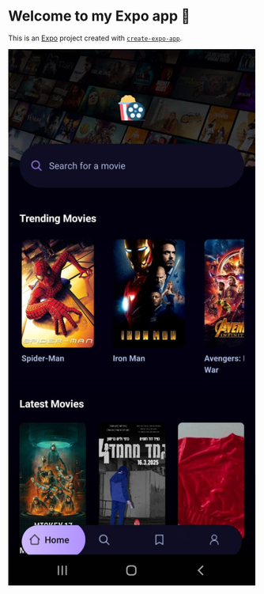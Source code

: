 # Welcome to my Expo app 👋

This is an [Expo](https://expo.dev) project created with [`create-expo-app`](https://www.npmjs.com/package/create-expo-app).

<img src="https://github.com/sinster23/Screenshots/blob/main/mnss-1.jpeg?raw=true" alt="MovieNight-Application" width="500"/>



